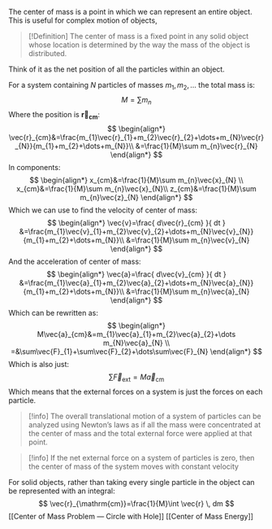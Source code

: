 The center of mass is a point in which we can represent an entire object. This is useful for complex motion of objects,

>[!Definition]
>The center of mass is a fixed point in any solid object whose location is determined by the way the mass of the object is distributed.

Think of it as the net position of all the particles within an object.

For a system containing $N$ particles of masses $m_{1}, m_{2}, \dots$ the total mass is:
$$
M=\sum m_{n}
$$
Where the position is $\mathbf{\vec{r}_{cm}}$:
$$
\begin{align*}
\vec{r}_{cm}&=\frac{m_{1}\vec{r}_{1}+m_{2}\vec{r}_{2}+\dots+m_{N}\vec{r}_{N}}{m_{1}+m_{2}+\dots+m_{N}}\\
&=\frac{1}{M}\sum m_{n}\vec{r}_{N}
\end{align*}
$$
In components:
$$
\begin{align*}
x_{cm}&=\frac{1}{M}\sum m_{n}\vec{x}_{N} \\
x_{cm}&=\frac{1}{M}\sum m_{n}\vec{x}_{N}\\
z_{cm}&=\frac{1}{M}\sum m_{n}\vec{z}_{N}
\end{align*}
$$
Which we can use to find the velocity of center of mass:
$$
\begin{align*}
\vec{v}=\frac{ d\vec{r}_{cm} }{ dt } &=\frac{m_{1}\vec{v}_{1}+m_{2}\vec{v}_{2}+\dots+m_{N}\vec{v}_{N}}{m_{1}+m_{2}+\dots+m_{N}}\\
&=\frac{1}{M}\sum m_{n}\vec{v}_{N}
\end{align*}
$$
And the acceleration of center of mass:
$$
\begin{align*}
\vec{a}=\frac{ d\vec{v}_{cm} }{ dt } &=\frac{m_{1}\vec{a}_{1}+m_{2}\vec{a}_{2}+\dots+m_{N}\vec{a}_{N}}{m_{1}+m_{2}+\dots+m_{N}}\\
&=\frac{1}{M}\sum m_{n}\vec{a}_{N}
\end{align*}
$$
Which can be rewritten as:
$$
\begin{align*}
M\vec{a}_{cm}&=m_{1}\vec{a}_{1}+m_{2}\vec{a}_{2}+\dots m_{N}\vec{a}_{N} \\
=&\sum\vec{F}_{1}+\sum\vec{F}_{2}+\dots\sum\vec{F}_{N}
\end{align*}
$$
Which is also just:
$$
\sum \vec{F}_{\mathrm{ext}} = M\vec{a}_{\mathrm{cm}}
$$
Which means that the external forces on a system is just the forces on each particle.

>[!info]
>The overall translational motion of a system of particles can be analyzed using Newton’s laws as if all the mass were concentrated at the center of mass and the total external force were applied at that point.

>[!info]
>If the net external force on a system of particles is zero, then the center of mass of the system moves with constant velocity

For solid objects, rather than taking every single particle in the object can be represented with an integral:
$$
\vec{r}_{\mathrm{cm}}=\frac{1}{M}\int \vec{r} \, dm 
$$
[[Center of Mass Problem — Circle with Hole]]
[[Center of Mass Energy]]
